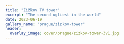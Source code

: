 ```yaml
---
title: "Žižkov TV tower"
excerpt: "The second ugliest in the world"
date: 2023-06-19
gallery_name: "prague/zizkov-tower"
header:
  overlay_image: cover/prague/zizkov-tower-3v1.jpg
---
```

